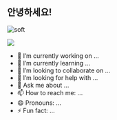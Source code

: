 ## 안녕하세요!

![soft](https://capsule-render.vercel.app/api?type=soft&color=auto&text=풀스택개발자를%20꿈꾸는%20윤영찬입니다&fontColor=0000FF&fontSize=40&&fontAlignY=55&animation=blinking)

<img src="https://capsule-render.vercel.app/api?type=wave&color=auto&height=300&section=header&text=Stay%20hungry%20stay%20foolish&fontSize=40&fontAlignY=40" />

- 🔭 I’m currently working on ...
- 🌱 I’m currently learning ...
- 👯 I’m looking to collaborate on ...
- 🤔 I’m looking for help with ...
- 💬 Ask me about ...
- 📫 How to reach me: ...
- 😄 Pronouns: ...
- ⚡ Fun fact: ...

